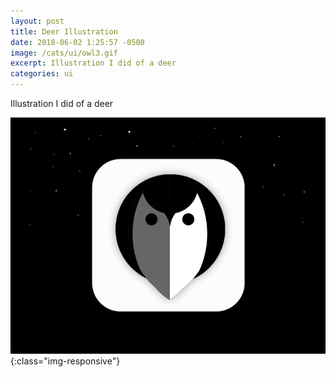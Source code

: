 ```yaml
---
layout: post
title: Deer Illustration
date: 2018-06-02 1:25:57 -0500
image: /cats/ui/owl3.gif
excerpt: Illustration I did of a deer
categories: ui
---
```


Illustration I did of a deer

![image-title-here](/assets/img/cats/ui/owl3.gif){:class="img-responsive"}
